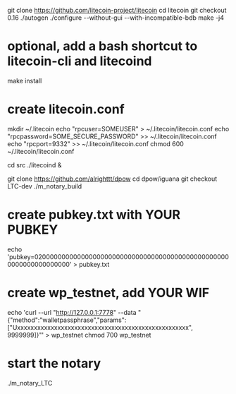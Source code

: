git clone https://github.com/litecoin-project/litecoin
cd litecoin
git checkout 0.16
./autogen
./configure --without-gui --with-incompatible-bdb
make -j4

# optional, add a bash shortcut to litecoin-cli and litecoind
make install

# create litecoin.conf 
mkdir ~/.litecoin
echo "rpcuser=SOMEUSER" > ~/.litecoin/litecoin.conf
echo "rpcpassword=SOME_SECURE_PASSWORD" >> ~/.litecoin/litecoin.conf
echo "rpcport=9332" >> ~/.litecoin/litecoin.conf
chmod 600 ~/.litecoin/litecoin.conf

cd src
./litecoind &

git clone https://github.com/alrighttt/dpow
cd dpow/iguana
git checkout LTC-dev
./m_notary_build

# create pubkey.txt with YOUR PUBKEY
echo 'pubkey=020000000000000000000000000000000000000000000000000000000000000000' > pubkey.txt

# create wp_testnet, add YOUR WIF
echo 'curl --url "http://127.0.0.1:7778" --data "{\"method\":\"walletpassphrase\",\"params\":[\"Uxxxxxxxxxxxxxxxxxxxxxxxxxxxxxxxxxxxxxxxxxxxxxxxxxxx\", 9999999]}"' > wp_testnet
chmod 700 wp_testnet

# start the notary
./m_notary_LTC
